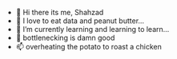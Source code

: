 - 👋 Hi there its me, Shahzad 
- 👀 I love to eat data and peanut butter...
- 🌱 I’m currently learning and learning to learn...
- 💞️ bottlenecking is damn good
- 📫 overheating the potato to roast a chicken

<!---
shahzad25499/shahzad25499 is a ✨ special ✨ repository because its `README.md` (this file) appears on your GitHub profile.
You can click the Preview link to take a look at your changes.
--->
